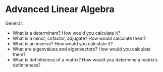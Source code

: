 # Advanced Linear Algebra


General:

* What is a determinant? How would you calculate it?
* What is a minor, cofactor, adjugate? How would calculate them?
* What is an inverse? How would you calculate it?
* What are eigenvalues and eigenvectors? How would you calculate them?
* What is definiteness of a matrix? How would you determine a matrix’s definiteness?
